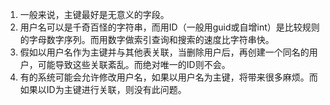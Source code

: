 1. 一般来说，主键最好是无意义的字段。
2. 用户名可以是千奇百怪的字符串，而用ID（一般用guid或自增int）是比较规则的字母数字序列。而用数字做索引查询和搜索的速度比字符串快。
3. 假如以用户名作为主键并与其他表关联，当删除用户后，再创建一个同名的用户，可能导致这些关联紊乱。而绝对唯一的ID则不会。
4. 有的系统可能会允许修改用户名，如果以用户名为主键，将带来很多麻烦。而如果以ID为主键进行关联，则没有此问题。
<!--stackedit_data:
eyJoaXN0b3J5IjpbLTQ4MDgxNjEyOSwxOTkyNzg4ODIsMTk0Mj
YzODM4MV19
-->